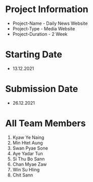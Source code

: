 # Project Information 
- Project-Name - Daily News Website
- Project-Type - Media Website
- Project-Duration - 2 Week

# Starting Date 
- 13.12.2021
# Submission Date
- 26.12.2021

# All Team Members
1. Kyaw Ye Naing
2. Min Htet Aung
3. Swan Pyae Sone
4. Aye Yadar Tun
5. Si Thu Bo Sann
6. Chan Myae Zaw
7. Win Su Hling
8. Chit Sann


